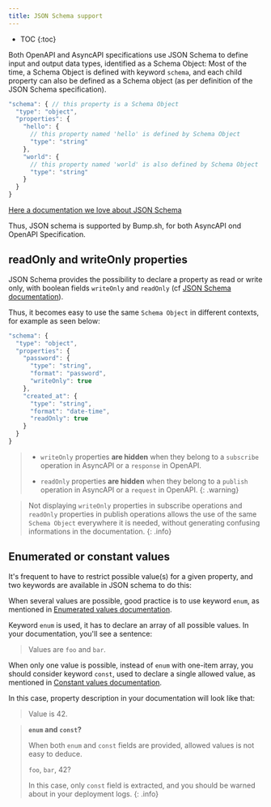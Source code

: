 ```yaml
---
title: JSON Schema support
---
```


- TOC
{:toc}

Both OpenAPI and AsyncAPI specifications use JSON Schema to define input and output data types, identified as a Schema Object:
Most of the time, a Schema Object is defined with keyword `schema`, and each child property can also be defined as a Schema object (as per definition of the JSON Schema specification).

```javascript
"schema": { // this property is a Schema Object
  "type": "object",
  "properties": {
    "hello": {
      // this property named 'hello' is defined by Schema Object
      "type": "string"
    },
    "world": {
      // this property named 'world' is also defined by Schema Object
      "type": "string"
    }
  }
}
```

[Here a documentation we love about JSON Schema](https://json-schema.org/)

Thus, JSON schema is supported by Bump.sh, for both AsyncAPI ond OpenAPI Specification.

## readOnly and writeOnly properties

JSON Schema provides the possibility to declare a property as read or write only, with boolean fields `writeOnly` and `readOnly` (cf [JSON Schema documentation](https://json-schema.org/draft-07/json-schema-validation.html#rfc.section.10.3)).

Thus, it becomes easy to use the same `Schema Object` in different contexts, for example as seen below:

```javascript
"schema": {
  "type": "object",
  "properties": {
    "password": {
      "type": "string",
      "format": "password",
      "writeOnly": true
    },
    "created_at": {
      "type": "string",
      "format": "date-time",
      "readOnly": true
    }
  }
}
```

> - `writeOnly` properties **are hidden** when they belong to a `subscribe` operation in AsyncAPI or a `response` in OpenAPI.
>
> - `readOnly` properties **are hidden** when they belong to a `publish` operation in AsyncAPI or a `request` in OpenAPI.
{: .warning}

> Not displaying `writeOnly` properties in subscribe operations and `readOnly` properties in publish operations allows the use of the same `Schema Object` everywhere it is needed, without generating  confusing informations in the documentation.
{: .info}


## Enumerated or constant values

It's frequent to have to restrict possible value(s) for a given property, and two keywords
are available in JSON schema to do this:

When several values are possible, good practice is to use keyword `enum`,
as mentioned in [Enumerated values documentation](https://json-schema.org/understanding-json-schema/reference/generic.html?highlight=const#enumerated-values).

Keyword `enum` is used, it has to declare an array of all possible values.
In your documentation, you'll see a sentence:
> Values are `foo` and `bar`.

When only one value is possible, instead of `enum` with one-item array,
you should consider keyword `const`, used to declare a single allowed value,
as mentioned in [Constant values documentation](https://json-schema.org/understanding-json-schema/reference/generic.html?highlight=const#constant-values).

In this case, property description in your documentation will look like that:
> Value is 42.

> **`enum` and `const`?**
>
> When both `enum` and `const` fields are provided, allowed values is not easy to deduce.
> 
> `foo`, `bar`, 42?
>
> In this case, only `const` field is extracted, and you should be warned about in your deployment logs.
{: .info}

